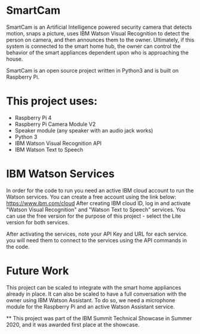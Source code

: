 # SmartCam

SmartCam is an Artificial Intelligence powered security camera that detects motion, snaps a picture, uses IBM Watson Visual Recognition to detect the person on camera, and then announces them to the owner. Ultimately, if this system is connected to the smart home hub, the owner can control the behavior of the smart appliances dependent upon who is approaching the house.

SmartCam is an open source project written in Python3 and is built on Raspberry Pi.

# This project uses:

- Raspberry Pi 4
- Raspberry Pi Camera Module V2
- Speaker module (any speaker with an audio jack works)
- Python 3
- IBM Watson Visual Recognition API
- IBM Watson Text to Speech

# IBM Watson Services

In order for the code to run you need an active IBM cloud account to run the Watson services. You can create a free account using the link below:
https://www.ibm.com/cloud
After creating IBM cloud ID, log in and activate "Watson Visual Recognition" and "Watson Text to Speech" services. You can use the free version for the purpose of this project - select the Lite version for both services.

After activating the services, note your API Key and URL for each service. you will need them to connect to the services using the API commands in the code.

# Future Work

This project can be scaled to integrate with the smart home appliances already in place. It can also be scaled to have a full conversation with the owner using IBM Watson Assistant. To do so, we need a microphone module for the Raspberry Pi and an active Watson Assistant service. 

** This project was part of the IBM Summit Technical Showcase in Summer 2020, and it was awarded first place at the showcase.  
